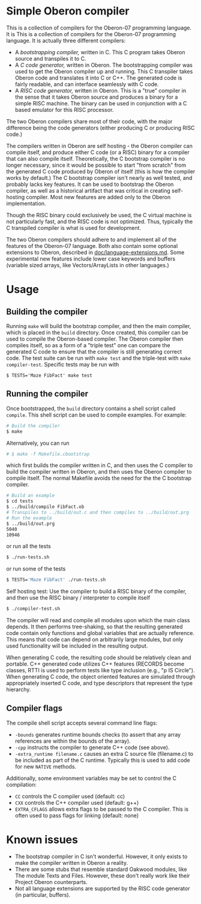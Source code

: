 # Simple Oberon compiler

This is a collection of compilers for the Oberon-07 programming language. It is
This is a collection of compilers for the Oberon-07 programming language. It is
actually three different compilers:

- A _bootstrapping compiler,_ written in C. This C program takes Oberon source
  and transpiles it to C.
- A _C code generator,_ written in Oberon. The bootstrapping compiler was used
  to get the Oberon compiler up and running. This C transpiler takes Oberon code
  and translates it into C or C++. The generated code is fairly readable, and
  can interface seamlessly with C code.
- A _RISC code generator,_ written in Oberon. This is a "true" compiler in the
  sense that it takes Oberon source and produces a binary for a simple RISC
  machine. The binary can be used in conjunction with a C based emulator for
  this RISC processor.

The two Oberon compilers share most of their code, with the major difference
being the code generators (either producing C or producing RISC code.)

The compilers written in Oberon are self hosting - the Oberon compiler can
compile itself, and produce either C code (or a RISC) binary for a compiler that
can also compile itself. Theoretically, the C bootstrap compiler is no longer
necessary, since it would be possible to start "from scratch" from the generated
C code produced by Oberon of itself (this is how the compiler works by default.)
The C bootstrap compiler isn't nearly as well tested, and probably lacks key
features. It can be used to bootstrap the Oberon compiler, as well as a
historical artifact that was critical in creating self-hosting compiler. Most
new features are added only to the Oberon implementation.

Though the RISC binary could exclusively be used, the C virtual machine is not
particularly fast, and the RISC code is not optimized. Thus, typically the C
transpiled compiler is what is used for development.

The two Oberon compilers should adhere to and implement all of the features of
the Oberon-07 language. Both also contain some optional extensions to Oberon,
described in [doc/language-extensions.md](doc/language-extensions.md). Some
experimental new features include lower case keywords and buffers (variable
sized arrays, like Vectors/ArrayLists in other languages.)

# Usage

## Building the compiler

Running `make` will build the bootstrap compiler, and then the main compiler,
which is placed in the `build` directory. Once created, this compiler can be
used to compile the Oberon-based compiler. The Oberon compiler then compiles
itself, so as a form of a "triple test" one can compare the generated C code to
ensure that the compiler is still generating correct code. The test suite can be
run with `make test` and the triple-test with `make compiler-test`. Specific
tests may be run with

```
$ TESTS='Maze FibFact' make test
```

## Running the compiler

Once bootstrapped, the `build` directory contains a shell script called
`compile`. This shell script can be used to compile examples. For example:

```bash
# Build the compiler
$ make
```

Alternatively, you can run

```bash
# $ make -f Makefile.cbootstrap
```

which first builds the compiler written in C, and then uses the C compiler to
build the compiler written in Oberon, and then uses the Oberon compiler to
compile itself. The normal Makefile avoids the need for the the C bootstrap
compiler.

```bash
# Build an example
$ cd tests
$ ../build/compile FibFact.ob
# Transpiles to ../build/out.c and then compiles to ../build/out.prg
# Run the example
$ ../build/out.prg
5040
10946
```

or run all the tests

```bash
$ ./run-tests.sh
```

or run some of the tests

```bash
$ TESTS='Maze FibFact' ./run-tests.sh
```

Self hosting test: Use the compiler to build a RISC binary of the compiler, and
then use the RISC binary / interpreter to compile itself

```bash
$ ./compiler-test.sh
```

The compiler will read and compile all modules upon which the main class
depends. It then performs tree-shaking, so that the resulting generated code
contain only functions and global variables that are actually reference. This
means that code can depend on arbitrarily large modules, but only used
functionality will be included in the resulting output.

When generating C code, the resulting code should be relatively clean and
portable. C++ generated code utilizes C++ features (RECORDS become classes, RTTI
is used to perform tests like type inclusion (e.g., "p IS Circle"). When
generating C code, the object oriented features are simulated through
appropriately inserted C code, and type descriptors that represent the type
hierarchy.

## Compiler flags

The compile shell script accepts several command line flags:

- `-bounds` generates runtime bounds checks (to assert that any array references
  are within the bounds of the array).
- `-cpp` instructs the compiler to generate C++ code (see above).
- `-extra_runtime filename.c` causes an extra C source file (filename.c) to be
  included as part of the C runtime. Typically this is used to add code for new
  `NATIVE` methods.

Additionally, some environment variables may be set to control the C
compilation:

- `CC` controls the C compiler used (default: cc)
- `CXX` controls the C++ compiler used (default: g++)
- `EXTRA_CFLAGS` allows extra flags to be passed to the C compiler. This is
  often used to pass flags for linking (default: none)

# Known issues

- The bootstrap compiler in C isn't wonderful. However, it only exists to make
  the compiler written in Oberon a reality.
- There are some stubs that resemble standard Oakwood modules, like The module
  Texts and Files. However, these don't really work like their Project Oberon
  counterparts.
- Not all language extensions are supported by the RISC code generator (in
  particular, buffers).
